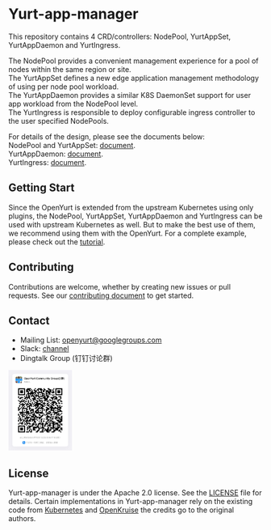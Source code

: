 # Yurt-app-manager

This repository contains 4 CRD/controllers: NodePool, YurtAppSet, YurtAppDaemon and YurtIngress.

The NodePool provides a convenient management experience for a pool of nodes within the same region or site.  
The YurtAppSet defines a new edge application management methodology of using per node pool workload.  
The YurtAppDaemon provides a similar K8S DaemonSet support for user app workload from the NodePool level.  
The YurtIngress is responsible to deploy configurable ingress controller to the user specified NodePools.  

For details of the design, please see the documents below:  
NodePool and YurtAppSet: [document](https://github.com/openyurtio/openyurt/blob/master/docs/enhancements/20201211-nodepool_uniteddeployment.md).  
YurtAppDaemon: [document](https://github.com/openyurtio/openyurt/blob/master/docs/enhancements/20210729-yurtappdaemon.md).  
YurtIngress: [document](https://github.com/openyurtio/openyurt/blob/master/docs/proposals/20210628-nodepool-ingress-support.md).  

## Getting Start

Since the OpenYurt is extended from the upstream Kubernetes using only plugins,
the NodePool, YurtAppSet, YurtAppDaemon and YurtIngress can be used with upstream Kubernetes as well.
But to make the best use of them, we recommend using them with the OpenYurt.
For a complete example, please check out the [tutorial](docs/yurt-app-manager-tutorial.md).

## Contributing

Contributions are welcome, whether by creating new issues or pull requests. See 
our [contributing document](https://github.com/openyurtio/openyurt/blob/master/CONTRIBUTING.md) to get started.

## Contact

- Mailing List: openyurt@googlegroups.com
- Slack: [channel](https://join.slack.com/t/openyurt/shared_invite/zt-iw2lvjzm-MxLcBHWm01y1t2fiTD15Gw)
- Dingtalk Group (钉钉讨论群)

<div align="left">
    <img src="https://github.com/openyurtio/openyurt/blob/master/docs/img/ding.jpg" width=25% title="dingtalk">
</div>

## License
Yurt-app-manager is under the Apache 2.0 license. See the [LICENSE](LICENSE) file 
for details. Certain implementations in Yurt-app-manager rely on the existing code 
from [Kubernetes](https://github.com/kubernetes/kubernetes) and 
[OpenKruise](https://github.com/openkruise/kruise) the credits go to the 
original authors.